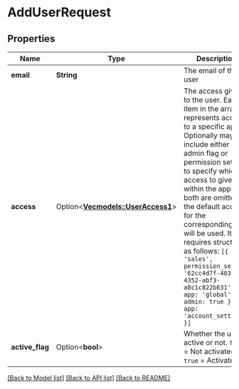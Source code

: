 # AddUserRequest

## Properties

Name | Type | Description | Notes
------------ | ------------- | ------------- | -------------
**email** | **String** | The email of the user | 
**access** | Option<[**Vec<models::UserAccess1>**](UserAccess_1.md)> | The access given to the user. Each item in the array represents access to a specific app. Optionally may include either admin flag or permission set ID to specify which access to give within the app. If both are omitted, the default access for the corresponding app will be used. It requires structure as follows: `[{ app: 'sales', permission_set_id: '62cc4d7f-4038-4352-abf3-a8c1c822b631' }, { app: 'global', admin: true }, { app: 'account_settings' }]`  | [optional][default to [{"app":"sales"}]]
**active_flag** | Option<**bool**> | Whether the user is active or not. `false` = Not activated, `true` = Activated | [optional][default to true]

[[Back to Model list]](../README.md#documentation-for-models) [[Back to API list]](../README.md#documentation-for-api-endpoints) [[Back to README]](../README.md)


